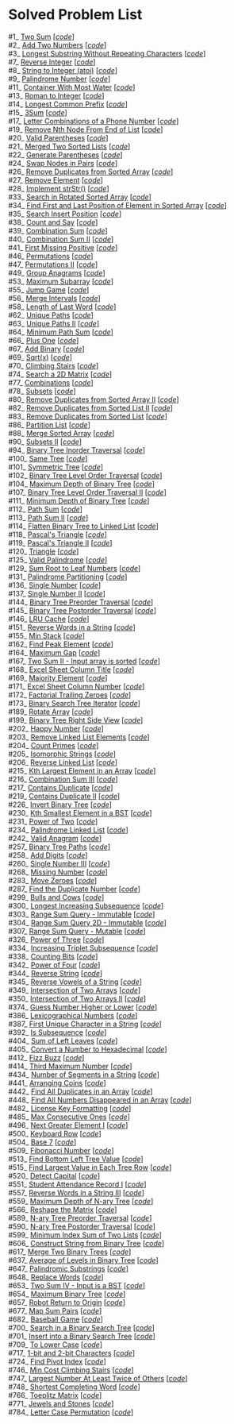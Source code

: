 # Solved Problem List  

#1_ [Two Sum](https://leetcode.com/problems/two-sum/) [*[code](TwoSum.py)*]  
#2_ [Add Two Numbers](https://leetcode.com/problems/add-two-numbers/) [*[code](AddTwoNumbers.py)*]  
#3_ [Longest Substring Without Repeating Characters](https://leetcode.com/problems/longest-substring-without-repeating-characters/) [*[code](LongestSubstringWithoutRepeatingCharacters.py)*]  
#7_ [Reverse Integer](https://leetcode.com/problems/reverse-integer/) [*[code](ReverseInteger.py)*]  
#8_ [String to Integer (atoi)](https://leetcode.com/problems/string-to-integer-atoi/) [*[code](StringToIntegerAtoi.py)*]  
#9_ [Palindrome Number](https://leetcode.com/problems/palindrome-number/) [*[code](PalindromeNumber.py)*]  
#11_ [Container With Most Water](https://leetcode.com/problems/container-with-most-water/) [*[code](ContainerWithMostWater.py)*]  
#13_ [Roman to Integer](https://leetcode.com/problems/roman-to-integer/) [*[code](RomanToInteger.py)*]  
#14_ [Longest Common Prefix](https://leetcode.com/problems/longest-common-prefix/) [*[code](LongestCommonPrefix.py)*]  
#15_ [3Sum](https://leetcode.com/problems/3sum/) [*[code](3Sum.py)*]  
#17_ [Letter Combinations of a Phone Number](https://leetcode.com/problems/letter-combinations-of-a-phone-number/) [*[code](LetterCombinationsOfAPhoneNumber.py)*]  
#19_ [Remove Nth Node From End of List](https://leetcode.com/problems/remove-nth-node-from-end-of-list/) [*[code](RemoveNthNodeFromEndOfList.py)*]  
#20_ [Valid Parentheses](https://leetcode.com/problems/valid-parentheses/) [*[code](ValidParentheses.py)*]  
#21_ [Merged Two Sorted Lists](https://leetcode.com/problems/merge-two-sorted-lists/) [*[code](MergedTwoSortedLists.py)*]  
#22_ [Generate Parentheses](https://leetcode.com/problems/generate-parentheses/) [*[code](GenerateParentheses.py)*]  
#24_ [Swap Nodes in Pairs](https://leetcode.com/problems/swap-nodes-in-pairs/) [*[code](SwapNodesInPairs.py)*]  
#26_ [Remove Duplicates from Sorted Array](https://leetcode.com/problems/remove-duplicates-from-sorted-array/) [*[code](RemoveDuplicatesFromSortedArray.py)*]  
#27_ [Remove Element](https://leetcode.com/problems/remove-element/) [*[code](RemoveElement.py)*]  
#28_ [Implement strStr()](https://leetcode.com/problems/implement-strstr/) [*[code](ImplementStrStr().py)*]  
#33_ [Search in Rotated Sorted Array](https://leetcode.com/problems/search-in-rotated-sorted-array/) [*[code](SearchInRotatedSortedArray.py)*]  
#34_ [Find First and Last Position of Element in Sorted Array](https://leetcode.com/problems/find-first-and-last-position-of-element-in-sorted-array/) [*[code](FindFirstAndLastPositionOfElementInSortedArray.py)*]  
#35_ [Search Insert Position](https://leetcode.com/problems/search-insert-position/) [*[code](SearchInsertPosition.py)*]  
#38_ [Count and Say](https://leetcode.com/problems/count-and-say/) [*[code](CountAndSay.py)*]  
#39_ [Combination Sum](https://leetcode.com/problems/combination-sum/) [*[code](CombinationSum.py)*]  
#40_ [Combination Sum II](https://leetcode.com/problems/combination-sum-ii/) [*[code](CombinationSumII.py)*]  
#41_ [First Missing Positive](https://leetcode.com/problems/first-missing-positive/) [*[code](FirstMissingPositive.py)*]  
#46_ [Permutations](https://leetcode.com/problems/permutations/) [*[code](Permutations.py)*]  
#47_ [Permutations II](https://leetcode.com/problems/permutations-ii/) [*[code](PermutationsII.py)*]  
#49_ [Group Anagrams](https://leetcode.com/problems/group-anagrams/) [*[code](GroupAnagrams.py)*]  
#53_ [Maximum Subarray](https://leetcode.com/problems/maximum-subarray/) [*[code](MaximumSubarray.py)*]  
#55_ [Jump Game](https://leetcode.com/problems/jump-game/) [*[code](JumpGame.py)*]  
#56_ [Merge Intervals](https://leetcode.com/problems/merge-intervals/) [*[code](MergeIntervals.py)*]  
#58_ [Length of Last Word](https://leetcode.com/problems/length-of-last-word/) [*[code](LengthOfLastWord.py)*]  
#62_ [Unique Paths](https://leetcode.com/problems/unique-paths/) [*[code](UniquePaths.py)*]  
#63_ [Unique Paths II](https://leetcode.com/problems/unique-paths-ii/) [*[code](UniquePathsII.py)*]  
#64_ [Minimum Path Sum](https://leetcode.com/problems/minimum-path-sum/) [*[code](MinimumPathSum.py)*]  
#66_ [Plus One](https://leetcode.com/problems/plus-one/) [*[code](PlusOne.py)*]  
#67_ [Add Binary](https://leetcode.com/problems/add-binary/) [*[code](AddBinary.py)*]  
#69_ [Sqrt(x)](https://leetcode.com/problems/sqrtx/) [*[code](Sqrt(X).py)*]  
#70_ [Climbing Stairs](https://leetcode.com/problems/climbing-stairs/) [*[code](ClimbingStairs.py)*]  
#74_ [Search a 2D Matrix](https://leetcode.com/problems/search-a-2d-matrix/) [*[code](SearchA2DMatrix.py)*]  
#77_ [Combinations](https://leetcode.com/problems/combinations/) [*[code](Combinations.py)*]  
#78_ [Subsets](https://leetcode.com/problems/subsets/) [*[code](Subsets.py)*]  
#80_ [Remove Duplicates from Sorted Array II](https://leetcode.com/problems/remove-duplicates-from-sorted-array-ii/) [*[code](RemoveDuplicatesFromSortedArrayII.py)*]  
#82_ [Remove Duplicates from Sorted List II](https://leetcode.com/problems/remove-duplicates-from-sorted-list-ii/) [*[code](RemoveDuplicatesFromSortedListII.py)*]  
#83_ [Remove Duplicates from Sorted List](https://leetcode.com/problems/remove-duplicates-from-sorted-list/) [*[code](RemoveDuplicatesFromSortedList.py)*]  
#86_ [Partition List](https://leetcode.com/problems/partition-list/) [*[code](PartitionList.py)*]  
#88_ [Merge Sorted Array](https://leetcode.com/problems/merge-sorted-array/) [*[code](MergeSortedArray.py)*]  
#90_ [Subsets II](https://leetcode.com/problems/subsets-ii/) [*[code](SubsetsII.py)*]  
#94_ [Binary Tree Inorder Traversal](https://leetcode.com/problems/binary-tree-inorder-traversal/) [*[code](BinaryTreeInorderTraversal.py)*]  
#100_ [Same Tree](https://leetcode.com/problems/same-tree/) [*[code](SameTree.py)*]  
#101_ [Symmetric Tree](https://leetcode.com/problems/symmetric-tree/) [*[code](SymmetricTree.py)*]  
#102_ [Binary Tree Level Order Traversal](https://leetcode.com/problems/binary-tree-level-order-traversal/) [*[code](BinaryTreeLevelOrderTraversal.py)*]  
#104_ [Maximum Depth of Binary Tree](https://leetcode.com/problems/maximum-depth-of-binary-tree/) [*[code](MaximumDepthOfBinaryTree.py)*]  
#107_ [Binary Tree Level Order Traversal II](https://leetcode.com/problems/binary-tree-level-order-traversal-ii/) [*[code](BinaryTreeLevelOrderTraversalII.py)*]  
#111_ [Minimum Depth of Binary Tree](https://leetcode.com/problems/minimum-depth-of-binary-tree/) [*[code](MinimumDepthOfBinaryTree.py)*]  
#112_ [Path Sum](https://leetcode.com/problems/path-sum/) [*[code](PathSum.py)*]  
#113_ [Path Sum II](https://leetcode.com/problems/path-sum-ii/) [*[code](PathSumII.py)*]  
#114_ [Flatten Binary Tree to Linked List](https://leetcode.com/problems/flatten-binary-tree-to-linked-list/) [*[code](FlattenBinaryTreeToLinkedList.py)*]  
#118_ [Pascal's Triangle](https://leetcode.com/problems/pascals-triangle/) [*[code](PascalsTriangle.py)*]  
#119_ [Pascal's Triangle II](https://leetcode.com/problems/pascals-triangle-ii/) [*[code](PascalsTriangleII.py)*]  
#120_ [Triangle](https://leetcode.com/problems/triangle/) [*[code](Triangle.py)*]  
#125_ [Valid Palindrome](https://leetcode.com/problems/valid-palindrome/) [*[code](ValidPalindrome.py)*]  
#129_ [Sum Root to Leaf Numbers](https://leetcode.com/problems/sum-root-to-leaf-numbers/) [*[code](SumRootToLeafNumbers.py)*]  
#131_ [Palindrome Partitioning](https://leetcode.com/problems/palindrome-partitioning/) [*[code](PalindromePartitioning.py)*]  
#136_ [Single Number](https://leetcode.com/problems/single-number/) [*[code](SingleNumber.py)*]  
#137_ [Single Number II](https://leetcode.com/problems/single-number-ii/) [*[code](SingleNumberII.py)*]  
#144_ [Binary Tree Preorder Traversal](https://leetcode.com/problems/binary-tree-preorder-traversal/) [*[code](BinaryTreePreorderTraversal.py)*]  
#145_ [Binary Tree Postorder Traversal](https://leetcode.com/problems/binary-tree-postorder-traversal/) [*[code](BinaryTreePostorderTraversal.py)*]  
#146_ [LRU Cache](https://leetcode.com/problems/lru-cache/) [*[code](LRUCache.py)*]  
#151_ [Reverse Words in a String](https://leetcode.com/problems/reverse-words-in-a-string/) [*[code](ReverseWordsInAString.py)*]  
#155_ [Min Stack](https://leetcode.com/problems/min-stack/) [*[code](MinStack.py)*]  
#162_ [Find Peak Element](https://leetcode.com/problems/find-peak-element/) [*[code](FindPeakElement.py)*]  
#164_ [Maximum Gap](https://leetcode.com/problems/maximum-gap/) [*[code](MaximumGap.py)*]  
#167_ [Two Sum II - Input array is sorted](https://leetcode.com/problems/two-sum-ii-input-array-is-sorted/) [*[code](TwoSumII-InputArrayIsSorted.py)*]  
#168_ [Excel Sheet Column Title](https://leetcode.com/problems/excel-sheet-column-title/) [*[code](ExcelSheetColumnTitle.py)*]  
#169_ [Majority Element](https://leetcode.com/problems/majority-element/) [*[code](MajorityElement.py)*]  
#171_ [Excel Sheet Column Number](https://leetcode.com/problems/excel-sheet-column-number/) [*[code](ExcelSheetColumnNumber.py)*]  
#172_ [Factorial Trailing Zeroes](https://leetcode.com/problems/factorial-trailing-zeroes/) [*[code](FactorialTrailingZeroes.py)*]  
#173_ [Binary Search Tree Iterator](https://leetcode.com/problems/binary-search-tree-iterator/) [*[code](BinarySearchTreeIterator.py)*]  
#189_ [Rotate Array](https://leetcode.com/problems/rotate-array/) [*[code](RotateArray.py)*]  
#199_ [Binary Tree Right Side View](https://leetcode.com/problems/binary-tree-right-side-view/) [*[code](BinaryTreeRightSideView.py)*]  
#202_ [Happy Number](https://leetcode.com/problems/happy-number/) [*[code](HappyNumber.py)*]  
#203_ [Remove Linked List Elements](https://leetcode.com/problems/remove-linked-list-elements/) [*[code](RemoveLinkedListElements.py)*]  
#204_ [Count Primes](https://leetcode.com/problems/count-primes/) [*[code](CountPrimes.py)*]  
#205_ [Isomorphic Strings](https://leetcode.com/problems/isomorphic-strings/) [*[code](IsomorphicStrings.py)*]  
#206_ [Reverse Linked List](https://leetcode.com/problems/reverse-linked-list/) [*[code](ReverseLinkedList.py)*]  
#215_ [Kth Largest Element in an Array](https://leetcode.com/problems/kth-largest-element-in-an-array/) [*[code](KthLargestElementInAnArray.py)*]  
#216_ [Combination Sum III](https://leetcode.com/problems/combination-sum-iii/) [*[code](CombinationSumIII.py)*]  
#217_ [Contains Duplicate](https://leetcode.com/problems/contains-duplicate/) [*[code](ContainsDuplicate.py)*]  
#219_ [Contains Duplicate II](https://leetcode.com/problems/contains-duplicate-ii/) [*[code](ContainsDuplicateII.py)*]  
#226_ [Invert Binary Tree](https://leetcode.com/problems/invert-binary-tree/) [*[code](InvertBinaryTree.py)*]  
#230_ [Kth Smallest Element in a BST](https://leetcode.com/problems/kth-smallest-element-in-a-bst/) [*[code](KthSmallestElementInABST.py)*]  
#231_ [Power of Two](https://leetcode.com/problems/power-of-two/) [*[code](PowerOfTwo.py)*]  
#234_ [Palindrome Linked List](https://leetcode.com/problems/palindrome-linked-list/) [*[code](PalindromeLinkedList.py)*]  
#242_ [Valid Anagram](https://leetcode.com/problems/valid-anagram/) [*[code](ValidAnagram.py)*]  
#257_ [Binary Tree Paths](https://leetcode.com/problems/binary-tree-paths/) [*[code](BinaryTreePaths.py)*]  
#258_ [Add Digits](https://leetcode.com/problems/add-digits/) [*[code](AddDigits.py)*]  
#260_ [Single Number III](https://leetcode.com/problems/single-number-iii/) [*[code](SingleNumberIII.py)*]  
#268_ [Missing Number](https://leetcode.com/problems/missing-number/) [*[code](MissingNumber.py)*]  
#283_ [Move Zeroes](https://leetcode.com/problems/move-zeroes/) [*[code](MoveZeroes.py)*]  
#287_ [Find the Duplicate Number](https://leetcode.com/problems/find-the-duplicate-number/) [*[code](FindTheDuplicateNumber.py)*]  
#299_ [Bulls and Cows](https://leetcode.com/problems/bulls-and-cows/) [*[code](BullsAndCows.py)*]  
#300_ [Longest Increasing Subsequence](https://leetcode.com/problems/longest-increasing-subsequence/) [*[code](LongestIncreasingSubsequence.py)*]  
#303_ [Range Sum Query - Immutable](https://leetcode.com/problems/range-sum-query-immutable/) [*[code](RangeSumQuery-Immutable.py)*]  
#304_ [Range Sum Query 2D - Immutable](https://leetcode.com/problems/range-sum-query-2d-immutable/) [*[code](RangeSumQuery2D-Immutable.py)*]  
#307_ [Range Sum Query - Mutable](https://leetcode.com/problems/range-sum-query-mutable/) [*[code](RangeSumQuery-Mutable.py)*]  
#326_ [Power of Three](https://leetcode.com/problems/power-of-three/) [*[code](PowerOfThree.py)*]  
#334_ [Increasing Triplet Subsequence](https://leetcode.com/problems/increasing-triplet-subsequence/) [*[code](IncreasingTripletSubsequence.py)*]  
#338_ [Counting Bits](https://leetcode.com/problems/counting-bits/) [*[code](CountingBits.py)*]  
#342_ [Power of Four](https://leetcode.com/problems/power-of-four/) [*[code](PowerOfFour.py)*]  
#344_ [Reverse String](https://leetcode.com/problems/reverse-string/) [*[code](ReverseString.py)*]  
#345_ [Reverse Vowels of a String](https://leetcode.com/problems/reverse-vowels-of-a-string/) [*[code](ReverseVowelsOfAString.py)*]  
#349_ [Intersection of Two Arrays](https://leetcode.com/problems/intersection-of-two-arrays/) [*[code](IntersectionOfTwoArrays.py)*]  
#350_ [Intersection of Two Arrays II](https://leetcode.com/problems/intersection-of-two-arrays-ii/) [*[code](IntersectionOfTwoArraysII.py)*]  
#374_ [Guess Number Higher or Lower](https://leetcode.com/problems/guess-number-higher-or-lower/) [*[code](GuessNumberHigherOrLower.py)*]  
#386_ [Lexicographical Numbers](https://leetcode.com/problems/lexicographical-numbers/) [*[code](LexicographicalNumbers.py)*]  
#387_ [First Unique Character in a String](https://leetcode.com/problems/first-unique-character-in-a-string/) [*[code](FirstUniqueCharacterInAString.py)*]  
#392_ [Is Subsequence](https://leetcode.com/problems/is-subsequence/) [*[code](IsSubsequence.py)*]  
#404_ [Sum of Left Leaves](https://leetcode.com/problems/sum-of-left-leaves/) [*[code](SumOfLeftLeaves.py)*]  
#405_ [Convert a Number to Hexadecimal](https://leetcode.com/problems/convert-a-number-to-hexadecimal/) [*[code](ConvertANumberToHexadecimal.py)*]  
#412_ [Fizz Buzz](https://leetcode.com/problems/fizz-buzz/) [*[code](FizzBuzz.py)*]  
#414_ [Third Maximum Number](https://leetcode.com/problems/third-maximum-number/) [*[code](ThirdMaximumNumber.py)*]  
#434_ [Number of Segments in a String](https://leetcode.com/problems/number-of-segments-in-a-string/) [*[code](NumberOfSegmentsInAString.py)*]  
#441_ [Arranging Coins](https://leetcode.com/problems/arranging-coins/) [*[code](ArrangingCoins.py)*]  
#442_ [Find All Duplicates in an Array](https://leetcode.com/problems/find-all-duplicates-in-an-array/) [*[code](FindAllDuplicatesInAnArray.py)*]  
#448_ [Find All Numbers Disappeared in an Array](https://leetcode.com/problems/find-all-numbers-disappeared-in-an-array/) [*[code](FindAllNumbersDisappearedInAnArray.py)*]  
#482_ [License Key Formatting](https://leetcode.com/problems/license-key-formatting/) [*[code](LicenseKeyFormatting.py)*]  
#485_ [Max Consecutive Ones](https://leetcode.com/problems/max-consecutive-ones/) [*[code](MaxConsecutiveOnes.py)*]  
#496_ [Next Greater Element I](https://leetcode.com/problems/next-greater-element-i/) [*[code](NextGreaterElementI.py)*]  
#500_ [Keyboard Row](https://leetcode.com/problems/keyboard-row/) [*[code](KeyboardRow.py)*]  
#504_ [Base 7](https://leetcode.com/problems/base-7/) [*[code](base7.py)*]  
#509_ [Fibonacci Number](https://leetcode.com/problems/fibonacci-number/) [*[code](FibonacciNumber.py)*]  
#513_ [Find Bottom Left Tree Value](https://leetcode.com/problems/find-bottom-left-tree-value/) [*[code](FindBottomLeftTreeValue.py)*]  
#515_ [Find Largest Value in Each Tree Row](https://leetcode.com/problems/find-largest-value-in-each-tree-row/) [*[code](FindLargestValueInEachTreeRow.py)*]  
#520_ [Detect Capital](https://leetcode.com/problems/detect-capital/) [*[code](DetectCapital.py)*]  
#551_ [Student Attendance Record I](https://leetcode.com/problems/student-attendance-record-i/) [*[code](StudentAttendanceRecordI.py)*]  
#557_ [Reverse Words in a String III](https://leetcode.com/problems/reverse-words-in-a-string-iii/) [*[code](ReverseWordsInAStringIII.py)*]  
#559_ [Maximum Depth of N-ary Tree](https://leetcode.com/problems/maximum-depth-of-n-ary-tree/) [*[code](MaximumDepthOfN-aryTree.py)*]  
#566_ [Reshape the Matrix](https://leetcode.com/problems/reshape-the-matrix/) [*[code](ReshapeTheMatrix.py)*]  
#589_ [N-ary Tree Preorder Traversal](https://leetcode.com/problems/n-ary-tree-preorder-traversal/) [*[code](N-aryTreePreorderTraversal.py)*]  
#590_ [N-ary Tree Postorder Traversal](https://leetcode.com/problems/n-ary-tree-postorder-traversal/) [*[code](N-aryTreePostorderTraversal.py)*]  
#599_ [Minimum Index Sum of Two Lists](https://leetcode.com/problems/minimum-index-sum-of-two-lists/) [*[code](MinimumIndexSumOfTwoLists.py)*]  
#606_ [Construct String from Binary Tree](https://leetcode.com/problems/construct-string-from-binary-tree/) [*[code](ConstructStringFromBinaryTree.py)*]  
#617_ [Merge Two Binary Trees](https://leetcode.com/problems/merge-two-binary-trees/) [*[code](MergeTwoBinaryTrees.py)*]  
#637_ [Average of Levels in Binary Tree](https://leetcode.com/problems/average-of-levels-in-binary-tree/) [*[code](AverageOfLevelsInBinaryTree.py)*]  
#647_ [Palindromic Substrings](https://leetcode.com/problems/palindromic-substrings/) [*[code](PalindromicSubstrings.py)*]  
#648_ [Replace Words](https://leetcode.com/problems/replace-words/) [*[code](ReplaceWords.py)*]  
#653_ [Two Sum IV - Input is a BST](https://leetcode.com/problems/two-sum-iv-input-is-a-bst/) [*[code](TwoSumIV-InputIsABST.py)*]  
#654_ [Maximum Binary Tree](https://leetcode.com/problems/maximum-binary-tree/) [*[code](MaximumBinaryTree.py)*]  
#657_ [Robot Return to Origin](https://leetcode.com/problems/robot-return-to-origin/) [*[code](RobotReturnToOrigin.py)*]  
#677_ [Map Sum Pairs](https://leetcode.com/problems/map-sum-pairs/) [*[code](MapSumPairs.py)*]  
#682_ [Baseball Game](https://leetcode.com/problems/baseball-game/) [*[code](BaseballGame.py)*]  
#700_ [Search in a Binary Search Tree](https://leetcode.com/problems/search-in-a-binary-search-tree/) [*[code](SearchInABinarySearchTree.py)*]  
#701_ [Insert into a Binary Search Tree](https://leetcode.com/problems/insert-into-a-binary-search-tree/) [*[code](InsertIntoABinarySearchTree.py)*]  
#709_ [To Lower Case](https://leetcode.com/problems/to-lower-case/) [*[code](ToLowerCase.py)*]  
#717_ [1-bit and 2-bit Characters](https://leetcode.com/problems/1-bit-and-2-bit-characters/) [*[code](1-bitAnd2-bitCharacters.py)*]  
#724_ [Find Pivot Index](https://leetcode.com/problems/find-pivot-index/) [*[code](FindPivotIndex.py)*]  
#746_ [Min Cost Climbing Stairs](https://leetcode.com/problems/min-cost-climbing-stairs/) [*[code](MinCostClimbingStairs.py)*]  
#747_ [Largest Number At Least Twice of Others](https://leetcode.com/problems/largest-number-at-least-twice-of-others/) [*[code](LargestNumberAtLeastTwiceOfOthers.py)*]  
#748_ [Shortest Completing Word](https://leetcode.com/problems/shortest-completing-word/) [*[code](ShortestCompletingWord.py)*]  
#766_ [Toeplitz Matrix](https://leetcode.com/problems/toeplitz-matrix/) [*[code](ToeplitzMatrix.py)*]  
#771_ [Jewels and Stones](https://leetcode.com/problems/jewels-and-stones/) [*[code](JewelsAndStones.py)*]  
#784_ [Letter Case Permutation](https://leetcode.com/problems/letter-case-permutation/) [*[code](LetterCasePermutation.py)*]  

